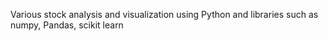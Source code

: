Various stock analysis and visualization using Python and libraries such as numpy, Pandas, scikit learn
